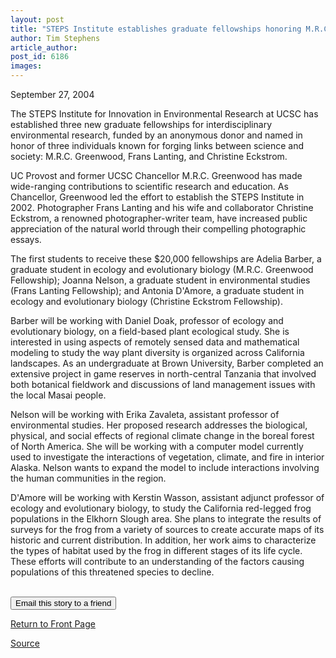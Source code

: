 ```yaml
---
layout: post
title: "STEPS Institute establishes graduate fellowships honoring M.R.C. Greenwood, Frans Lanting, and Christine Eckstrom"
author: Tim Stephens
article_author: 
post_id: 6186
images:
---
```


<a name="content" id="content"></a>
<p>
  September 27, 2004<br>
</p>
<p>
  The STEPS Institute for Innovation in Environmental Research at UCSC has established three new graduate fellowships for interdisciplinary environmental research, funded by an anonymous donor and named in honor of three individuals known for forging links between science and society: M.R.C. Greenwood, Frans Lanting, and Christine Eckstrom.<br>
</p>
<p>
  UC Provost and former UCSC Chancellor M.R.C. Greenwood has made wide-ranging contributions to scientific research and education. As Chancellor, Greenwood led the effort to establish the STEPS Institute in 2002. Photographer Frans Lanting and his wife and collaborator Christine Eckstrom, a renowned photographer-writer team, have increased public appreciation of the natural world through their compelling photographic essays.<br>
</p>
<p>
  The first students to receive these $20,000 fellowships are Adelia Barber, a graduate student in ecology and evolutionary biology (M.R.C. Greenwood Fellowship); Joanna Nelson, a graduate student in environmental studies (Frans Lanting Fellowship); and Antonia D'Amore, a graduate student in ecology and evolutionary biology (Christine Eckstrom Fellowship).<br>
</p>
<p>
  Barber will be working with Daniel Doak, professor of ecology and evolutionary biology, on a field-based plant ecological study. She is interested in using aspects of remotely sensed data and mathematical modeling to study the way plant diversity is organized across California landscapes. As an undergraduate at Brown University, Barber completed an extensive project in game reserves in north-central Tanzania that involved both botanical fieldwork and discussions of land management issues with the local Masai people.<br>
</p>
<p>
  Nelson will be working with Erika Zavaleta, assistant professor of environmental studies. Her proposed research addresses the biological, physical, and social effects of regional climate change in the boreal forest of North America. She will be working with a computer model currently used to investigate the interactions of vegetation, climate, and fire in interior Alaska. Nelson wants to expand the model to include interactions involving the human communities in the region.<br>
</p>
<p>
  D'Amore will be working with Kerstin Wasson, assistant adjunct professor of ecology and evolutionary biology, to study the California red-legged frog populations in the Elkhorn Slough area. She plans to integrate the results of surveys for the frog from a variety of sources to create accurate maps of its historic and current distribution. In addition, her work aims to characterize the types of habitat used by the frog in different stages of its life cycle. These efforts will contribute to an understanding of the factors causing populations of this threatened species to decline.<br>
</p><br>
<form>
  <input name="t1" size="-1" type="hidden"><input name="SUBMIT" type="submit" value="Email this story to a friend">
</form>
<p>
  <a href="http://currents.ucsc.edu/">Return to Front Page</a>
</p>
<p><a href="http://www1.ucsc.edu/currents/04-05/09-27/steps.asp" title="Permalink to steps">Source</a></p>
